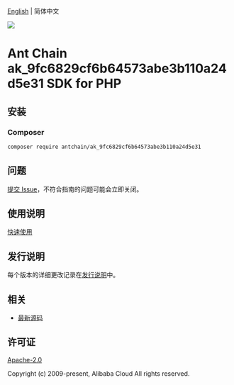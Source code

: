 [English](README.md) | 简体中文

![](https://aliyunsdk-pages.alicdn.com/icons/AlibabaCloud.svg)

# Ant Chain ak_9fc6829cf6b64573abe3b110a24d5e31 SDK for PHP

## 安装

### Composer

```bash
composer require antchain/ak_9fc6829cf6b64573abe3b110a24d5e31
```

## 问题

[提交 Issue](https://github.com/alipay/antchain-openapi-prod-sdk/issues/new)，不符合指南的问题可能会立即关闭。

## 使用说明

[快速使用](https://github.com/alipay/antchain-openapi-prod-sdk)

## 发行说明

每个版本的详细更改记录在[发行说明](./ChangeLog.txt)中。

## 相关

* [最新源码](https://github.com/antchain-openapi-sdk-php)

## 许可证

[Apache-2.0](http://www.apache.org/licenses/LICENSE-2.0)

Copyright (c) 2009-present, Alibaba Cloud All rights reserved.
